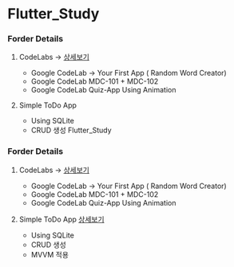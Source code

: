 # Flutter_Study

### Forder Details

1. CodeLabs -> <a href="https://github.com/r2dev24/Flutter_Study/tree/main/CodeLabs">상세보기</a>
   * Google CodeLab -> Your First App ( Random Word Creator)
   * Google CodeLab MDC-101 + MDC-102
   * Google CodeLab Quiz-App Using Animation

2. Simple ToDo App
   * Using SQLite
   * CRUD 생성 Flutter_Study

### Forder Details

1. CodeLabs -> <a href="https://github.com/r2dev24/Flutter_Study/tree/main/CodeLabs">상세보기</a>
   * Google CodeLab -> Your First App ( Random Word Creator)
   * Google CodeLab MDC-101 + MDC-102
   * Google CodeLab Quiz-App Using Animation

2. Simple ToDo App <a href="https://github.com/r2dev24/Flutter_Study/tree/main/ToDo">상세보기</a>
   * Using SQLite
   * CRUD 생성
   * MVVM 적용
